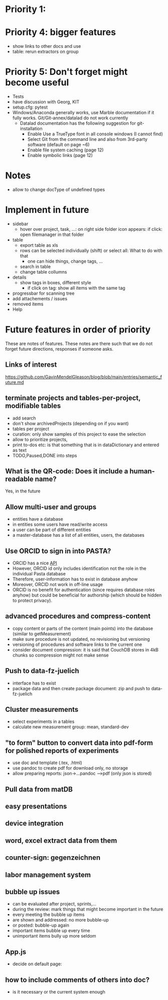 # Priority 1:

# Priority 4: bigger features
- show links to other docs and use
- table: rerun extractors on group

# Priority 5: Don't forget might become useful
- Tests
- have discussion with Georg, KIT
- setup.cfg: pytest
- Windows/Anaconda generally works, use Marble documentation if it fully works. Git/Git-annex/datalad do not work currently
  - Datalad documentation has the following suggestion for git-installation
    - Enable Use a TrueType font in all console windows  (I cannot find)
    - Select Git from the command line and also from 3rd-party software (default on page ~6)
    - Enable file system caching (page 12)
    - Enable symbolic links (page 12)


# Notes
- allow to change docType of undefined types

# Implement in future
- sidebar
  - hover over project, task, ...: on right side folder icon appears: if click: open filemanager in that folder
- table
  - export table as xls
  - rows can be selected individually (shift) or select all: What to do with that
    - one can hide things, change tags, ...
  - search in table
  - change table collumns
- details
  - show tags in boxes, different style
    - if click on tag: show all items with the same tag
- progressbar for scanning tree
- add attachements / issues
- removed items
- Help


# Future features in order of priority
These are notes of features. These notes are there such that we do not forget future directions, responses if someone asks.

## Links of interest
https://github.com/GavinMendelGleason/blog/blob/main/entries/semantic_future.md



## terminate projects and tables-per-project, modifiable tables
  - add search
  - don't show archivedProjects (depending on if you want)
  - tables per project
  - curation: only show samples of this project to ease the selection
  - allow to prioritize projects,
  - print to-dos etc: is that something that is in dataDictionary and entered as text
  - TODO,Paused,DONE into steps

## What is the QR-code: Does it include a human-readable name?
  Yes, in the future

## Allow multi-user and groups
  - entities have a database
  - in entities some users have read/write access
  - a user can be part of different entities
  - a master-database has a list of all entities, users, the databases

## Use ORCID to sign in into PASTA?
  - ORCID has a nice [API](https://members.orcid.org/api/integrate/orcid-sign-in)
  - However, ORCID id only includes identification not the role in the individual Pasta database
  - Therefore, user-information has to exist in database anyhow
  - Moreover, ORCID not work in off-line usage
  - ORCID is no benefit for authentication (since requires database roles anyhow) but could be beneficial for authorship (which should be hidden to protect privacy).

## advanced procedures and compress-content
  - copy content or parts of the content (main points) into the database (similar to getMeasurement)
  - make sure procedure is not updated, no revisioning but versioning
  - versioning of procedures and software links to the current one
  - consider document compression: it is said that CouchDB stores in 4kB chunks so compression might not make sense

## Push to data-fz-juelich
  - interface has to exist
  - package data and then create package document: zip and push to data-fz-juelich

## Cluster measurements
  - select experiments in a tables
  - calculate new measurement group: mean, standard-dev

## "to form" button to convert data into pdf-form for polished reports of experiments
  - use doc and template (.tex, .html)
  - use pandoc to create pdf for download only, no storage
  - allow preparing reports: json->...pandoc -->pdf (only json is stored)

## Pull data from matDB

## easy presentations

## device integration

## word, excel extract data from them

## counter-sign: gegenzeichnen

## labor management system

## bubble up issues
  - can be evaluated after project, sprints,...
  - during the review: mark things that might become important in the future
  - every meeting the bubble up items
  - are shown and addressed: no more bubble-up
  - or posted: bubble-up again
  - important items bubble up every time
  - unimportant items bully up more seldom

## App.js
  - decide on default page: <Route exact path="/" component={AboutPage}/>

## how to include comments of others into doc?
  - is it necessary or the current system enough

